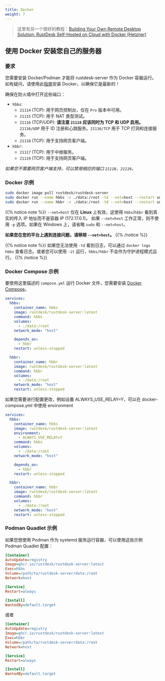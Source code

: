```yaml
---
title: Docker
weight: 7
---
```


> 这里有另一个很好的教程：[Building Your Own Remote Desktop Solution: RustDesk Self-Hosted on Cloud with Docker (Hetzner)](https://www.linkedin.com/pulse/building-your-own-remote-desktop-solution-rustdesk-cloud-montinaro-bv94f)

## 使用 Docker 安装您自己的服务器

### 要求
您需要安装 Docker/Podman 才能将 rustdesk-server 作为 Docker 容器运行。如有疑问，请使用此[指南](https://docs.docker.com/engine/install)安装 Docker，以确保它是最新的！

确保在防火墙中打开这些端口：
- `hbbs`:
  - `21114` (TCP): 用于网页控制台，仅在 `Pro` 版本中可用。
  - `21115` (TCP): 用于 NAT 类型测试。
  - `21116` (TCP/UDP): **请注意 `21116` 应该同时为 TCP 和 UDP 启用。** `21116/UDP` 用于 ID 注册和心跳服务。`21116/TCP` 用于 TCP 打洞和连接服务。
  - `21118` (TCP): 用于支持网页客户端。
- `hbbr`:
  - `21117` (TCP): 用于中继服务。
  - `21119` (TCP): 用于支持网页客户端。

*如果您不需要网页客户端支持，可以禁用相应的端口 `21118`、`21119`。*

### Docker 示例

```sh
sudo docker image pull rustdesk/rustdesk-server
sudo docker run --name hbbs -v ./data:/root -td --net=host --restart unless-stopped rustdesk/rustdesk-server hbbs
sudo docker run --name hbbr -v ./data:/root -td --net=host --restart unless-stopped rustdesk/rustdesk-server hbbr
```
<a name="net-host"></a>

{{% notice note %}}
`--net=host` 仅在 **Linux** 上有效，这使得 `hbbs`/`hbbr` 看到真实的传入 IP 地址而不是容器 IP (172.17.0.1)。
如果 `--net=host` 工作正常，则不使用 `-p` 选项。如果在 Windows 上，请省略 `sudo` 和 `--net=host`。

**如果您在您的平台上遇到连接问题，请移除 `--net=host`。**
{{% /notice %}}

{{% notice note %}}
如果您无法使用 `-td` 看到日志，可以通过 `docker logs hbbs` 查看日志。或者您可以使用 `-it` 运行，`hbbs/hbbr` 不会作为守护进程模式运行。
{{% /notice %}}

### Docker Compose 示例
要使用这里描述的 `compose.yml` 运行 Docker 文件，您需要安装 [Docker Compose](https://docs.docker.com/compose/)。

```yaml
services:
  hbbs:
    container_name: hbbs
    image: rustdesk/rustdesk-server:latest
    command: hbbs
    volumes:
      - ./data:/root
    network_mode: "host"

    depends_on:
      - hbbr
    restart: unless-stopped

  hbbr:
    container_name: hbbr
    image: rustdesk/rustdesk-server:latest
    command: hbbr
    volumes:
      - ./data:/root
    network_mode: "host"
    restart: unless-stopped
```

如果您需要进行配置更改，例如设置 ALWAYS_USE_RELAY=Y，可以在 docker-compose.yml 中使用 environment

```yaml
services:
  hbbs:
    container_name: hbbs
    image: rustdesk/rustdesk-server:latest
    environment:
      - ALWAYS_USE_RELAY=Y
    command: hbbs
    volumes:
      - ./data:/root
    network_mode: "host"

    depends_on:
      - hbbr
    restart: unless-stopped

  hbbr:
    container_name: hbbr
    image: rustdesk/rustdesk-server:latest
    command: hbbr
    volumes:
      - ./data:/root
    network_mode: "host"
    restart: unless-stopped
```

### Podman Quadlet 示例

如果您想使用 Podman 作为 systemd 服务运行容器，可以使用这些示例 Podman Quadlet 配置：

```ini
[Container]
AutoUpdate=registry
Image=ghcr.io/rustdesk/rustdesk-server:latest
Exec=hbbs
Volume=/path/to/rustdesk-server/data:/root
Network=host

[Service]
Restart=always

[Install]
WantedBy=default.target
```

或者

```ini
[Container]
AutoUpdate=registry
Image=ghcr.io/rustdesk/rustdesk-server:latest
Exec=hbbr
Volume=/path/to/rustdesk-server/data:/root
Network=host

[Service]
Restart=always

[Install]
WantedBy=default.target
```
